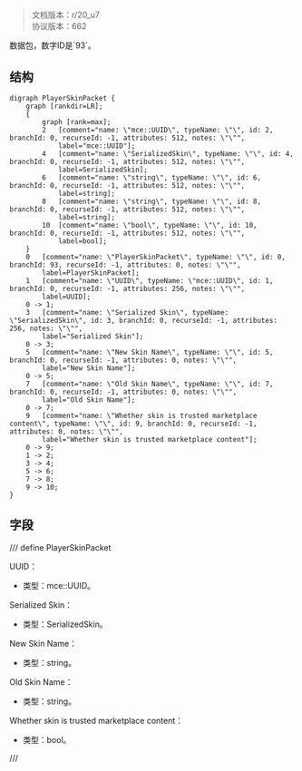 # <!-- md:samp PlayerSkinPacket -->

> 文档版本：r/20_u7<br/>协议版本：662

<!-- md:samp PlayerSkinPacket -->数据包，数字ID是`93`。

## 结构

```viz
digraph PlayerSkinPacket {
	graph [rankdir=LR];
	{
		graph [rank=max];
		2	[comment="name: \"mce::UUID\", typeName: \"\", id: 2, branchId: 0, recurseId: -1, attributes: 512, notes: \"\"",
			label="mce::UUID"];
		4	[comment="name: \"SerializedSkin\", typeName: \"\", id: 4, branchId: 0, recurseId: -1, attributes: 512, notes: \"\"",
			label=SerializedSkin];
		6	[comment="name: \"string\", typeName: \"\", id: 6, branchId: 0, recurseId: -1, attributes: 512, notes: \"\"",
			label=string];
		8	[comment="name: \"string\", typeName: \"\", id: 8, branchId: 0, recurseId: -1, attributes: 512, notes: \"\"",
			label=string];
		10	[comment="name: \"bool\", typeName: \"\", id: 10, branchId: 0, recurseId: -1, attributes: 512, notes: \"\"",
			label=bool];
	}
	0	[comment="name: \"PlayerSkinPacket\", typeName: \"\", id: 0, branchId: 93, recurseId: -1, attributes: 0, notes: \"\"",
		label=PlayerSkinPacket];
	1	[comment="name: \"UUID\", typeName: \"mce::UUID\", id: 1, branchId: 0, recurseId: -1, attributes: 256, notes: \"\"",
		label=UUID];
	0 -> 1;
	3	[comment="name: \"Serialized Skin\", typeName: \"SerializedSkin\", id: 3, branchId: 0, recurseId: -1, attributes: 256, notes: \"\"",
		label="Serialized Skin"];
	0 -> 3;
	5	[comment="name: \"New Skin Name\", typeName: \"\", id: 5, branchId: 0, recurseId: -1, attributes: 0, notes: \"\"",
		label="New Skin Name"];
	0 -> 5;
	7	[comment="name: \"Old Skin Name\", typeName: \"\", id: 7, branchId: 0, recurseId: -1, attributes: 0, notes: \"\"",
		label="Old Skin Name"];
	0 -> 7;
	9	[comment="name: \"Whether skin is trusted marketplace content\", typeName: \"\", id: 9, branchId: 0, recurseId: -1, attributes: 0, notes: \"\"",
		label="Whether skin is trusted marketplace content"];
	0 -> 9;
	1 -> 2;
	3 -> 4;
	5 -> 6;
	7 -> 8;
	9 -> 10;
}

```

## 字段

/// define
PlayerSkinPacket

UUID：[<!-- md:samp mce::UUID -->](refs/protocols/types/mce::UUID.md)

- 类型：mce::UUID。

Serialized Skin：[<!-- md:samp SerializedSkin -->](refs/protocols/types/SerializedSkin.md)

- 类型：SerializedSkin。

New Skin Name：<!-- md:samp string -->

- 类型：string。

Old Skin Name：<!-- md:samp string -->

- 类型：string。

Whether skin is trusted marketplace content：<!-- md:samp bool -->

- 类型：bool。


///
